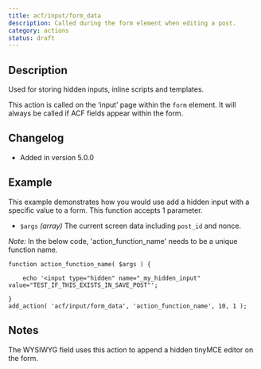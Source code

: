 ```yaml
---
title: acf/input/form_data
description: Called during the form element when editing a post.
category: actions
status: draft
---
```


## Description
Used for storing hidden inputs, inline scripts and templates.

This action is called on the ‘input’ page within the `form` element. It will always be called if ACF fields appear within the form.

## Changelog
- Added in version 5.0.0

## Example
This example demonstrates how you would use add a hidden input with a specific value to a form. This function accepts 1 parameter.
- `$args` *(array)* The current screen data including `post_id` and nonce.

_Note:_ In the below code, 'action_function_name' needs to be a unique function name.
```
function action_function_name( $args ) {

	echo '<input type="hidden" name="_my_hidden_input" value="TEST_IF_THIS_EXISTS_IN_SAVE_POST"';

}
add_action( 'acf/input/form_data', 'action_function_name', 10, 1 );
```

## Notes
The WYSIWYG field uses this action to append a hidden tinyMCE editor on the form.
